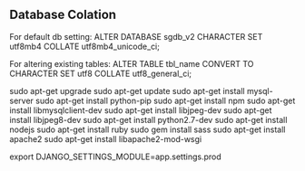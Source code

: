 ## Database Colation

For default db setting:
ALTER DATABASE sgdb_v2 CHARACTER SET utf8mb4 COLLATE utf8mb4_unicode_ci;


For altering existing tables:
ALTER TABLE tbl_name CONVERT TO CHARACTER SET utf8 COLLATE utf8_general_ci;


sudo apt-get upgrade
sudo apt-get update
sudo apt-get install mysql-server
sudo apt-get install python-pip
sudo apt-get install npm
sudo apt-get install libmysqlclient-dev
sudo apt-get install libjpeg-dev
sudo apt-get install libjpeg8-dev
sudo apt-get install python2.7-dev
sudo apt-get install nodejs
sudo apt-get install ruby
sudo gem install sass
sudo apt-get install apache2
sudo apt-get install libapache2-mod-wsgi


export DJANGO_SETTINGS_MODULE=app.settings.prod